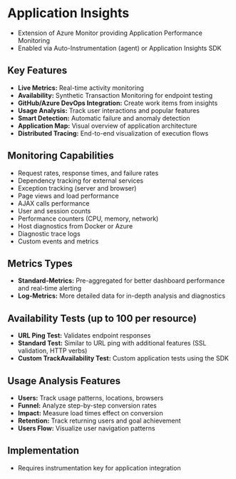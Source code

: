 # Application Insights

-   Extension of Azure Monitor providing Application Performance Monitoring
-   Enabled via Auto-Instrumentation (agent) or Application Insights SDK

## Key Features

-   **Live Metrics:** Real-time activity monitoring
-   **Availability:** Synthetic Transaction Monitoring for endpoint testing
-   **GitHub/Azure DevOps Integration:** Create work items from insights
-   **Usage Analysis:** Track user interactions and popular features
-   **Smart Detection:** Automatic failure and anomaly detection
-   **Application Map:** Visual overview of application architecture
-   **Distributed Tracing:** End-to-end visualization of execution flows

## Monitoring Capabilities

-   Request rates, response times, and failure rates
-   Dependency tracking for external services
-   Exception tracking (server and browser)
-   Page views and load performance
-   AJAX calls performance
-   User and session counts
-   Performance counters (CPU, memory, network)
-   Host diagnostics from Docker or Azure
-   Diagnostic trace logs
-   Custom events and metrics

## Metrics Types

-   **Standard-Metrics:** Pre-aggregated for better dashboard performance and real-time alerting
-   **Log-Metrics:** More detailed data for in-depth analysis and diagnostics

## Availability Tests (up to 100 per resource)

-   **URL Ping Test:** Validates endpoint responses
-   **Standard Test:** Similar to URL ping with additional features (SSL validation, HTTP verbs)
-   **Custom TrackAvailability Test:** Custom application tests using the SDK

## Usage Analysis Features

-   **Users:** Track usage patterns, locations, browsers
-   **Funnel:** Analyze step-by-step conversion rates
-   **Impact:** Measure load times effect on conversion
-   **Retention:** Track returning users and goal achievement
-   **Users Flow:** Visualize user navigation patterns

## Implementation

-   Requires instrumentation key for application integration
